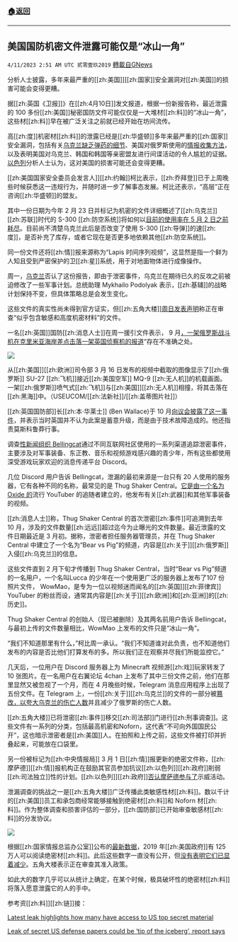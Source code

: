 ###  [:house:返回](README.md)
---


## 美国国防机密文件泄露可能仅是“冰山一角”
`4/11/2023 2:51 AM UTC 贰零壹玖2019` [轉載自GNews](https://gnews.org/articles/1084127)

分析人士披露，多年来最严重的[[zh:美国]][[zh:国家]]安全漏洞对[[zh:美国]]的损害可能会变得更糟。

  

据[[zh:英国《卫报]]》在[[zh:4月10日]]发文报道，根据一份新报告称，最近泄露的 100 多份[[zh:美国]]秘密国防文件可能仅仅是一大堆材[[zh:料]]的“冰山一角”，这些材[[zh:料]]早在被广泛关注之前就已经开始在坊间流传。


高[[zh:度]]机密材[[zh:料]]的泄露已经是[[zh:华盛顿]]多年来最严重的[[zh:国家]]安全漏洞，包括有关[乌克兰缺乏弹药的细节](https://www.theguardian.com/us-news/2023/apr/10/ukraines-air-defences-could-soon-run-out-of-missiles-apparent-pentagon-leak-suggests)、美国对俄罗斯使用的[情报收集方法](https://www.cnn.com/2023/04/09/politics/pentagon-leaked-documents-us-spying-allies-foes/index.html)，以及表明美国对乌克兰、韩国和韩国等亲密盟友进行间谍活动的令人尴尬的证据。[以色列](https://www.nytimes.com/2023/04/08/world/middleeast/israel-mossad-leaked-documents-pentagon.html)分析人士认为，这对美国的损害可能还会变得更糟。

  

[[zh:美国国家安全委员会发言人]][[zh:约翰]]柯比表示，[[zh:乔拜登]]已于上周晚些时候获悉这一违规行为，并随时进一步了解事态发展。柯比还表示，“高层”正在咨询[[zh:华盛顿]]的盟友。

其中一份日期为今年 2 月 23 日并标记为机密的文件详细概述了[[zh:乌克兰]][[zh:苏联]]时代的 S-300 [[zh:防空系统]]将如何以[目前的使用率在 5 月 2 日之前耗尽](https://www.theguardian.com/us-news/2023/apr/10/ukraines-air-defences-could-soon-run-out-of-missiles-apparent-pentagon-leak-suggests)。目前尚不清楚乌克兰此后是否改变了使用 S-300 [[zh:导弹]]的速[[zh:度]]，是否补充了库存，或者它现在是否更多地依赖其他[[zh:防空系统]]。

  

同一份文件还将[[zh:情]]报来源称为“Lapis 时间序列视频”，这显然是指一个鲜为人知且受到严密保护的卫[[zh:星]]系统，用于对地面物体进行成像操作。

  

周一，[乌克兰](https://www.theguardian.com/world/ukraine)否认了这份报告，即由于泄密事件，乌克兰在期待已久的反攻之前被迫修改了一些军事计划。总统助理 Mykhailo Podolyak 表示，[[zh:基辅]]的战略计划保持不变，但具体策略总是会发生变化。

这些文件的真实性尚未得到官方证实，但[[zh:五角大楼]][周日发表声明](https://www.theguardian.com/us-news/2023/apr/10/ukraines-air-defences-could-soon-run-out-of-missiles-apparent-pentagon-leak-suggests)称正在审查“似乎包含敏感和高度机密材料”的文件。

  

一名[[zh:英国]]国防[[zh:消息人士]]在周一援引文件表示， 9 月[，一架俄罗斯战斗机在克里米亚海岸差点击落一架英国侦察机的报道](https://www.washingtonpost.com/national-security/2023/04/09/leaked-documents-surveillance-plane-rivet-joint/)“存在不准确之处。

 
![](https://i.imgur.com/9NIhi1E.jpg)


从[[zh:美国]][[zh:欧洲]]司令部 3 月 16 日发布的视频中截取的图像显示了[[zh:俄罗斯]] SU-27 [[zh:飞机]]接近[[zh:美国空军]] MQ-9 [[zh:无人机]]的机载画面。一架[[zh:俄罗斯]]喷气式[[zh:飞机]]与[[zh:美国]][[zh:无人机]]相撞，将其击落在[[zh:黑海]]中。（USEUCOM/[[zh:法新社]]/[[zh:盖蒂图片社]]）

  

[[zh:英国国防部]]长[[zh:本·华莱士]] (Ben Wallace)于 10 月[向议会披露了这一事件](https://www.theguardian.com/uk-news/2022/oct/20/russian-fighter-jet-released-missile-near-raf-plane-over-black-sea)，并表示当时英国并不认为此案是蓄意升级，而是由于技术故障造成的。他还指责莫斯科鲁莽行事。  

调查[性新闻组织 Bellingcat](https://www.bellingcat.com/news/2023/04/09/from-discord-to-4chan-the-improbable-journey-of-a-us-defence-leak/)通过不同互联网社区使用的一系列渠道追踪泄密事件，主要涉及对军事装备、东正教、音乐和视频游戏感兴趣的青少年，所有这些都使用深受游戏玩家欢迎的消息传递平台 Discord。

  

几位 Discord 用户告诉 Bellingcat，泄漏的最初来源是一台只有 20 人使用的服务器，它有各种不同的名称，最常见的是 Thug Shaker Central。[它是由一个名为 Oxide 的](https://www.youtube.com/channel/UClRb1kQzkpImb3WMGRIIDqw)流行 YouTuber 的追随者建立的，他发布有关[[zh:武器]]和其他军事装备的视频。

  

[[zh:消息人士]]称，Thug Shaker Central 的首次泄密[[zh:事件]]可追溯到去年 10 月，涉及的文件数量[[zh:远远]]超过迄今为止曝光的文件数量。最近泄露的文件日期最近是 3 月初。据称，泄密者担任服务器管理员，并在 Thug Shaker Central 中建立了一个名为“Bear vs Pig”的频道，内容是[[zh:关于]][[zh:俄罗斯]]入侵[[zh:乌克兰]]的信息。

  

这些文件直到 2 月下旬才传播到 Thug Shaker Central，当时“Bear vs Pig”频道的一名用户，一个名叫Lucca 的少年在一个使用更广泛的服务器上发布了107 份照片文件， WowMao，是专为一位以视频迷而闻名的[[zh:英国]][[zh:菲律宾]] YouTuber 的粉丝而设，通常其内容是[[zh:关于]][[zh:欧洲]]和[[zh:亚洲]]的[[zh:历史]]。

  

Thug Shaker Central 的创始人（现已被删除）及其两名前用户告诉 Bellingcat，与最初上传的文件数量相比，WowMao 上发布的文件只是“冰山一角”。

  

“我们不知道那里有什么，”柯比周一承认。“我们不知道谁对此负责，也不知道他们发布的内容是否比他们打算发布的多。所以我们正在观察并尽我们所能监控它。”

几天后，一位用户在 Discord 服务器上为 Minecraft 视频游[[zh:戏]]玩家转发了 10 张图片。在一名用户在右翼论坛 4chan 上发布了其中三份文件之前，他们在那里显然又被忽视了一个月，而在 4 月晚些时候，Telegram 消息应用程序上出现了五份文件。在 Telegram 上，一份[[zh:关于]][[zh:乌克兰]]的文件的一部分被[篡改，以夸大乌克兰的伤亡人数](https://www.voanews.com/a/russians-accused-of-doctoring-leaked-western-documents-on-ukraine-war-/7041447.html)并且减少了俄罗斯的伤亡人数。

  

[[zh:五角大楼]]已将泄密[[zh:事件]]移交[[zh:司法部]]门进行[[zh:刑事调查]]。这些文件有一系列的分类，包括最高机密和Noforn，这代表“不可向外国国民公开”，这也暗示泄密者是[[zh:美国]]人。在拍照和上传之前，这些文件被打印并折叠起来，可能放在口袋里。

另一份被标记为[[zh:中央情报局]] 3 月 1 日[[zh:情]]报更新的绝密文件称，[[zh:摩萨德]][[zh:情]]报机构正在鼓励其官员参加抗议[[zh:以色列]][[zh:政府]]削弱[[zh:司法独立]]性的计划。[[zh:以色列]][[zh:政府]][否认摩萨德参与了](https://www.nytimes.com/2023/04/08/world/middleeast/israel-mossad-leaked-documents-pentagon.html)示威活动。

  

泄漏调查的挑战之一是[[zh:五角大楼]]广泛传播此类敏感性材[[zh:料]]。数以千计的[[zh:美国]]员工和承包商经常能够接触到绝密材[[zh:料]]和 Noforn 材[[zh:料]]。作为整体调查和损害评估的一部分，[[zh:国防部]]已开始审查敏感材[[zh:料]]的分发协议。

  

  
![](https://i.imgur.com/bo5Trfa.jpg)


根据[[zh:国家情报总监办公室]]公布的[最新数据](https://sgp.fas.org/othergov/intel/clear-2019.pdf)，2019 年[[zh:美国政府]]有 125 万人可以阅读绝密材[[zh:料]]。此后这些数字一直没有公开，但[没有表明它们已显着减少](https://assets.performance.gov/files/Personnel_Vetting_QPR_FY23_Q1.pdf)。五角大楼表示正在审查其准入政策。

如此大的数字几乎可以从统计上确定，在某个时候，极具破坏性的绝密材[[zh:料]]将落入愿意泄露它的人的手中。



参考资[[zh:料]][[zh:链]]接：
  

[Latest leak highlights how many have access to US top secret material](https://www.theguardian.com/us-news/2023/apr/10/leaked-secret-us-defense-documents-circulated-by-gamers)

  

[Leak of secret US defense papers could be ‘tip of the iceberg’, report says](https://www.theguardian.com/us-news/2023/apr/10/us-defense-documents-leak-analysts)
